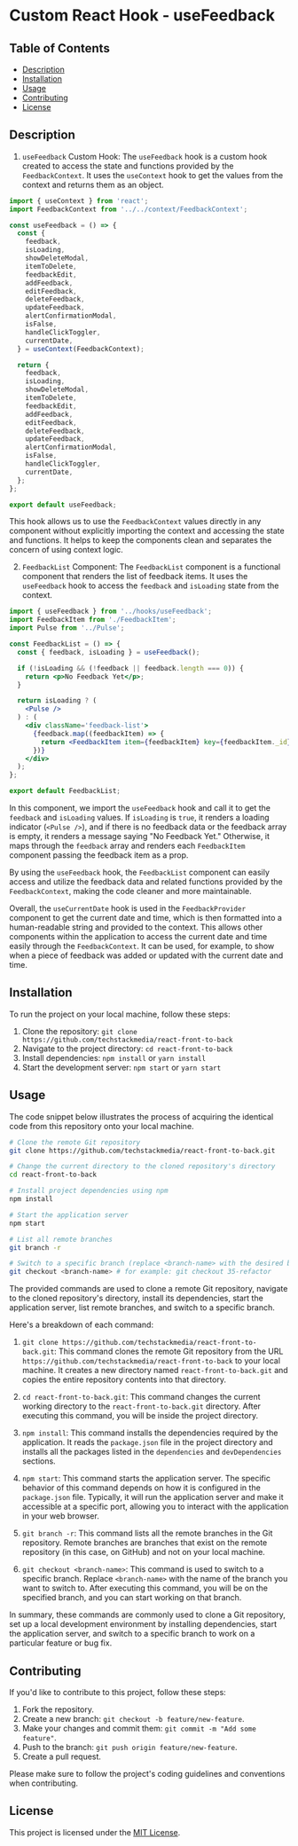 # Custom React Hook - useFeedback

## Table of Contents

- [Description](#description)
- [Installation](#installation)
- [Usage](#usage)
- [Contributing](#contributing)
- [License](#license)

## Description

1. `useFeedback` Custom Hook:
The `useFeedback` hook is a custom hook created to access the state and functions provided by the `FeedbackContext`. It uses the `useContext` hook to get the values from the context and returns them as an object.

```jsx
import { useContext } from 'react';
import FeedbackContext from '../../context/FeedbackContext';

const useFeedback = () => {
  const {
    feedback,
    isLoading,
    showDeleteModal,
    itemToDelete,
    feedbackEdit,
    addFeedback,
    editFeedback,
    deleteFeedback,
    updateFeedback,
    alertConfirmationModal,
    isFalse,
    handleClickToggler,
    currentDate,
  } = useContext(FeedbackContext);

  return {
    feedback,
    isLoading,
    showDeleteModal,
    itemToDelete,
    feedbackEdit,
    addFeedback,
    editFeedback,
    deleteFeedback,
    updateFeedback,
    alertConfirmationModal,
    isFalse,
    handleClickToggler,
    currentDate,
  };
};

export default useFeedback;
```

This hook allows us to use the `FeedbackContext` values directly in any component without explicitly importing the context and accessing the state and functions. It helps to keep the components clean and separates the concern of using context logic.

2. `FeedbackList` Component:
The `FeedbackList` component is a functional component that renders the list of feedback items. It uses the `useFeedback` hook to access the `feedback` and `isLoading` state from the context.

```jsx
import { useFeedback } from '../hooks/useFeedback';
import FeedbackItem from './FeedbackItem';
import Pulse from '../Pulse';

const FeedbackList = () => {
  const { feedback, isLoading } = useFeedback();

  if (!isLoading && (!feedback || feedback.length === 0)) {
    return <p>No Feedback Yet</p>;
  }

  return isLoading ? (
    <Pulse />
  ) : (
    <div className='feedback-list'>
      {feedback.map((feedbackItem) => {
        return <FeedbackItem item={feedbackItem} key={feedbackItem._id} />;
      })}
    </div>
  );
};

export default FeedbackList;
```

In this component, we import the `useFeedback` hook and call it to get the `feedback` and `isLoading` values. If `isLoading` is `true`, it renders a loading indicator (`<Pulse />`), and if there is no feedback data or the feedback array is empty, it renders a message saying "No Feedback Yet." Otherwise, it maps through the `feedback` array and renders each `FeedbackItem` component passing the feedback item as a prop.

By using the `useFeedback` hook, the `FeedbackList` component can easily access and utilize the feedback data and related functions provided by the `FeedbackContext`, making the code cleaner and more maintainable.

Overall, the `useCurrentDate` hook is used in the `FeedbackProvider` component to get the current date and time, which is then formatted into a human-readable string and provided to the context. This allows other components within the application to access the current date and time easily through the `FeedbackContext`. It can be used, for example, to show when a piece of feedback was added or updated with the current date and time.

## Installation

To run the project on your local machine, follow these steps:

1. Clone the repository: `git clone https://github.com/techstackmedia/react-front-to-back`
2. Navigate to the project directory: `cd react-front-to-back`
3. Install dependencies: `npm install` or `yarn install`
4. Start the development server: `npm start` or `yarn start`

## Usage

The code snippet below illustrates the process of acquiring the identical code from this repository onto your local machine.

```bash
# Clone the remote Git repository
git clone https://github.com/techstackmedia/react-front-to-back.git

# Change the current directory to the cloned repository's directory
cd react-front-to-back

# Install project dependencies using npm
npm install

# Start the application server
npm start

# List all remote branches
git branch -r

# Switch to a specific branch (replace <branch-name> with the desired branch name)
git checkout <branch-name> # for example: git checkout 35-refactor
```

The provided commands are used to clone a remote Git repository, navigate to the cloned repository's directory, install its dependencies, start the application server, list remote branches, and switch to a specific branch.

Here's a breakdown of each command:

1. `git clone https://github.com/techstackmedia/react-front-to-back.git`: This command clones the remote Git repository from the URL `https://github.com/techstackmedia/react-front-to-back` to your local machine. It creates a new directory named `react-front-to-back.git` and copies the entire repository contents into that directory.

2. `cd react-front-to-back.git`: This command changes the current working directory to the `react-front-to-back.git` directory. After executing this command, you will be inside the project directory.

3. `npm install`: This command installs the dependencies required by the application. It reads the `package.json` file in the project directory and installs all the packages listed in the `dependencies` and `devDependencies` sections.

4. `npm start`: This command starts the application server. The specific behavior of this command depends on how it is configured in the `package.json` file. Typically, it will run the application server and make it accessible at a specific port, allowing you to interact with the application in your web browser.

5. `git branch -r`: This command lists all the remote branches in the Git repository. Remote branches are branches that exist on the remote repository (in this case, on GitHub) and not on your local machine.

6. `git checkout <branch-name>`: This command is used to switch to a specific branch. Replace `<branch-name>` with the name of the branch you want to switch to. After executing this command, you will be on the specified branch, and you can start working on that branch.

In summary, these commands are commonly used to clone a Git repository, set up a local development environment by installing dependencies, start the application server, and switch to a specific branch to work on a particular feature or bug fix.

## Contributing

If you'd like to contribute to this project, follow these steps:

1. Fork the repository.
2. Create a new branch: `git checkout -b feature/new-feature`.
3. Make your changes and commit them: `git commit -m "Add some feature"`.
4. Push to the branch: `git push origin feature/new-feature`.
5. Create a pull request.

Please make sure to follow the project's coding guidelines and conventions when contributing.

## License

This project is licensed under the [MIT License](https://opensource.org/licenses/MIT).
